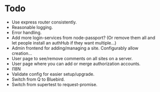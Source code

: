 Todo
====

* Use express router consistently.
* Reasonable logging.
* Error handling.
* Add more login-services from node-passport? (Or remove them all and let people install an authHub
  if they want multiple…)
* Admin frontend for adding/managing a site.  Configurably allow creation…
* User page to see/remove comments on all sites on a server.
* User page where you can add or merge authorization accounts.
* I18N
* Validate config for easier setup/upgrade.
* Switch from Q to Bluebird.
* Switch from supertest to request-promise.

